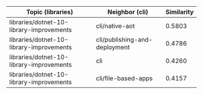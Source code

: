 | Topic (libraries) | Neighbor (cli) | Similarity |
|-------------|-------------------|------------|
| libraries/dotnet-10-library-improvements | cli/native-aot | 0.5803 |
| libraries/dotnet-10-library-improvements | cli/publishing-and-deployment | 0.4786 |
| libraries/dotnet-10-library-improvements | cli | 0.4260 |
| libraries/dotnet-10-library-improvements | cli/file-based-apps | 0.4157 |
